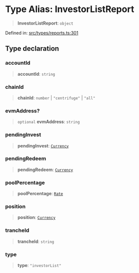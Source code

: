 # Type Alias: InvestorListReport

> **InvestorListReport**: `object`

Defined in: [src/types/reports.ts:301](https://github.com/centrifuge/centrifuge-sdk/blob/35076f925246b8dbb28e12a5beeb6327f126023f/src/types/reports.ts#L301)

## Type declaration

### accountId

> **accountId**: `string`

### chainId

> **chainId**: `number` \| `"centrifuge"` \| `"all"`

### evmAddress?

> `optional` **evmAddress**: `string`

### pendingInvest

> **pendingInvest**: [`Currency`](../classes/Currency.md)

### pendingRedeem

> **pendingRedeem**: [`Currency`](../classes/Currency.md)

### poolPercentage

> **poolPercentage**: [`Rate`](../classes/Rate.md)

### position

> **position**: [`Currency`](../classes/Currency.md)

### trancheId

> **trancheId**: `string`

### type

> **type**: `"investorList"`
